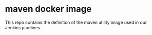 # maven docker image

This repo contains the definition of the maven utility
image used in our Jenkins pipelines.
